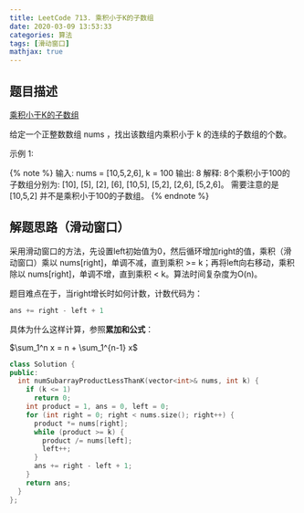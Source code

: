 ```yaml
---
title: LeetCode 713. 乘积小于K的子数组
date: 2020-03-09 13:53:33
categories: 算法
tags: [滑动窗口]
mathjax: true
---
```

## 题目描述

[乘积小于K的子数组](https://leetcode-cn.com/problems/subarray-product-less-than-k/)

给定一个正整数数组 nums ，找出该数组内乘积小于 k 的连续的子数组的个数。

示例 1:

{% note %}
输入: nums = [10,5,2,6], k = 100
输出: 8
解释: 8个乘积小于100的子数组分别为: [10], [5], [2], [6], [10,5], [5,2], [2,6], [5,2,6]。
需要注意的是 [10,5,2] 并不是乘积小于100的子数组。
{% endnote %}

<!-- more -->

## 解题思路（滑动窗口）

采用滑动窗口的方法，先设置left初始值为0，然后循环增加right的值，乘积（滑动窗口）乘以 nums[right]，单调不减，直到乘积 >= k；再将left向右移动，乘积除以 nums[right]，单调不增，直到乘积 < k。算法时间复杂度为O(n)。

题目难点在于，当right增长时如何计数，计数代码为：

``` C++
ans += right - left + 1
```

具体为什么这样计算，参照**累加和公式**：

$\sum_1^n x = n + \sum_1^{n-1} x$

``` C++
class Solution {
public:
  int numSubarrayProductLessThanK(vector<int>& nums, int k) {
    if (k <= 1)
      return 0;
    int product = 1, ans = 0, left = 0;
    for (int right = 0; right < nums.size(); right++) {
      product *= nums[right];
      while (product >= k) {
        product /= nums[left];
        left++;
      }
      ans += right - left + 1;
    }
    return ans;
  }
};
```
